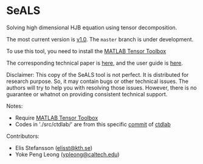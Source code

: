 # SeALS

Solving high dimensional HJB equation using tensor decomposition.

The most current version is [v1.0](https://github.com/ypleong/SeALS/tree/v1.0). The `master` branch is under development.

To use this tool, you need to install the [MATLAB Tensor Toolbox](http://www.sandia.gov/~tgkolda/TensorToolbox/index-2.6.html)

The corresponding technical paper is [here](http://www.cds.caltech.edu/~yleong/docs/Research_Papers/SeALS.pdf), and the user guide is [here](http://www.cds.caltech.edu/~yleong/codes/SeALS_usersguide.pdf).

Disclaimer: This copy of the SeALS tool is not perfect. It is distributed for research purpose. So, it may contain bugs or other technical issues. The authors will try to help you with resolving those issues. However, there is no guarantee or whatnot on providing consistent technical support. 

Notes:
- Require [MATLAB Tensor Toolbox](http://www.sandia.gov/~tgkolda/TensorToolbox/index-2.6.html)
- Codes in './src/ctdlab/' are from this specific [commit](https://github.com/davebiagioni/ctdlab/commit/359069c82c4205a0d0937b234d8fd14375f6340c) of [ctdlab](https://github.com/davebiagioni/ctdlab)

Contributors:
- Elis Stefansson (elisst@kth.se) 
- Yoke Peng Leong (ypleong@caltech.edu)
